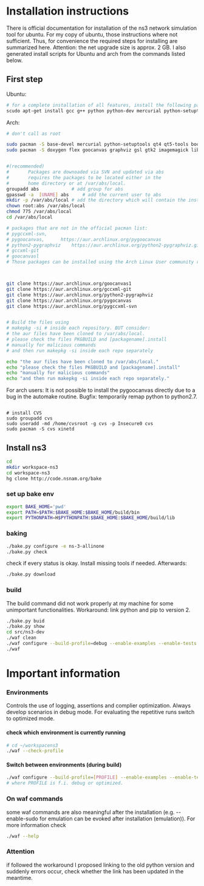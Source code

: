 
# Installation instructions
There is official documentation for installation of the ns3 network simulation tool for ubuntu. For my copy of ubuntu, those instructions where not sufficient. Thus, for convenience the required steps for installing are summarized here. Attention: the net upgrade size is approx. 2 GB. I also generated install scripts for Ubuntu and arch from the commands listed below.

## First step
Ubuntu:
```bash
# for a complete installation of all features, install the following packages to your copy of Ubuntu.
scudo apt-get install gcc g++ python python-dev mercurial python-setuptools git qt4-dev-tools libqt4-dev cmake libc6-dev libc6-dev-i386 g++-multilib gdb valgrind gsl-bin libgsl2 libgsl-dev flex bison libfl-dev tcpdump sqlite sqlite3 libsqlite3-dev libxml2 libxml2-dev libgtk2.0-0 libgtk2.0-dev vtun lxc uncrustify doxygen graphviz imagemagick texlive texlive-extra-utils texlive-latex-extra texlive-font-utils texlive-lang-portugese dvipng python-sphinx dia python-pygraphviz python-kiwi python-pygoocanvas libgoocanvas-dev ipython libboost-signals-dev libboost-filesystem-dev openmpi-bin openmpi-common openmpi-doc libopenmpi-dev
```

Arch:
```bash
# don't call as root

sudo pacman -S base-devel mercurial python-setuptools qt4 qt5-tools boost boost-libs dia
sudo pacman -S doxygen flex goocanvas graphviz gsl gtk2 imagemagick libxml2 openmpi pygtk python2-pydot python2-setuptools qt4 sqlite fakeroot findutils bzr gdb python2-sphinx texlive-bin tcpdump uncrustify valgrind wireshark-gtk gtk-doc svn


#(recommended)
# 		Packages are downoaded via SVN and updated via abs
#		requires the packages to be located either in the 
#		home directory or at /var/abs/local.
groupadd abs            # add group for abs
gpasswd -a  [UNAME] abs     # add the current user to abs 
mkdir -p /var/abs/local # add the directory which will contain the installation
chown root:abs /var/abs/local
chmod 775 /var/abs/local
cd /var/abs/local

# packages that are not in the official pacman list:
# pygccxml-svn, 	
# pygoocanvas,		https://aur.archlinux.org/pygoocanvas
# python2-pygraphviz	https://aur.archlinux.org/python2-pygraphviz.git 
# gccxml-git		
# goocanvasl		
# Those packages can be installed using the Arch Linux User community repository (AUR), a collection of instructions to build user-defined packages.



git clone https://aur.archlinux.org/goocanvas1
git clone https://aur.archlinux.org/gccxml-git
git clone https://aur.archlinux.org/python2-pygraphviz
git clone https://aur.archlinux.org/pygocanvas
git clone https://aur.archlinux.org/pygccxml-svn


# Build the files using
# makepkg -si # inside each repository. BUT consider:
# the aur files have been cloned to /var/abs/local.
# please check the files PKGBUILD and [packagename].install
# manually for malicious commands
# and then run makepkg -si inside each repo separately

echo "the aur files have been cloned to /var/abs/local."
echo "please check the files PKGBUILD and [packagename].install"
echo "manually for malicious commands"
echo "and then run makepkg -si inside each repo separately."

```
For arch users: It is not possible to install the pygoocanvas directly due to a bug in the automake routine. Bugfix: temporarily remap python to python2.7. 


```

# install CVS
sudo groupadd cvs
sudo useradd -md /home/cvsroot -g cvs -p Insecure0 cvs
sudo pacman -S cvs xinetd
```


## Install ns3
```bash
cd
mkdir workspace-ns3
cd workspace-ns3
hg clone http://code.nsnam.org/bake
```

### set up bake env
```bash
export BAKE_HOME='pwd'
export PATH=$PATH:$BAKE_HOME:$BAKE_HOME/build/bin
export PYTHONPATH=H$PYTHONPATH:$BAKE_HOME:$BAKE_HOME/build/lib
```


### baking
```bash
./bake.py configure -e ns-3-allinone
./bake.py check
```
check if every status is okay. Install missing tools if needed. Afterwards:
```bash
./bake.py download
```


### build
The build command did not work properly at my machine for some unimportant functionalities. Workaround: link python and pip to  version 2. 
```bash
./bake.py buid
./bake.py show
cd src/ns3-dev
./waf clean
./waf configure --build-profile=debug --enable-examples --enable-tests
./waf
```




# Important information
### Environments
Controls the use of logging, assertions and complier optimization. Always develop scenarios in debug mode. For evaluating the repetitive runs switch to optimized mode.
#### check which environment is currently running
```bash
# cd ~/workspacens3
./waf --check-profile
```

#### Switch between environments (during build)
```bash
./waf configure --build-profile=[PROFILE] --enable-examples --enable-tests
# where PROFILE is f.i. debug or optimized.
```

### On waf commands
some waf commands are also meaningful after the installation (e.g. --enable-sudo for emulation can be evoked after installation (emulation)). For more information check
```bash
./waf --help
```

### Attention
if followed the workaround I proposed linking to the old python version and suddenly errors occur, check whether the link has been updated in the meantime.


